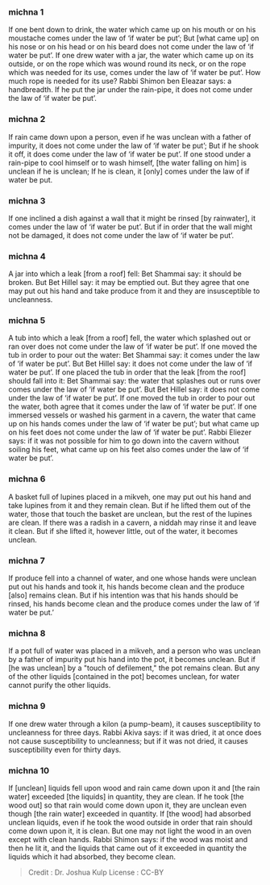 
### michna 1
If one bent down to drink,  the water which came up on his mouth or on his moustache comes under the law of ‘if water be put’; But [what came up] on his nose or on his head or on his beard does not come under the law of ‘if water be put’. If one drew water with a jar, the water which came up on its outside, or on the rope which was wound round its neck, or on the rope which was needed for its use, comes under the law of ‘if water be put’. How much rope is needed for its use? Rabbi Shimon ben Eleazar says: a handbreadth. If he put the jar under the rain-pipe, it does not come under the law of ‘if water be put’.

### michna 2
If rain came down upon a person, even if he was unclean with a father of impurity, it does not come under the law of ‘if water be put’; But if he shook it off, it does come under the law of ‘if water be put’. If one stood under a rain-pipe to cool himself or to wash himself, [the water falling on him] is unclean if he is unclean; If he is clean, it [only] comes under the law of if water be put.

### michna 3
If one inclined a dish against a wall that it might be rinsed [by rainwater], it comes under the law of ‘if water be put’. But if in order that the wall might not be damaged, it does not come under the law of ‘if water be put’.

### michna 4
A jar into which a leak [from a roof] fell: Bet Shammai say: it should be broken. But Bet Hillel say: it may be emptied out. But they agree that one may put out his hand and take produce from it and they are insusceptible to uncleanness.

### michna 5
A tub into which a leak [from a roof] fell, the water which splashed out or ran over does not come under the law of ‘if water be put’. If one moved the tub in order to pour out the water: Bet Shammai say: it comes   under the law of ‘if water be put’. But Bet Hillel say: it does not come   under the law of ‘if water be put’. If one placed the tub in order that the leak [from the roof] should fall into it: Bet Shammai say: the water that splashes out or runs over  comes under the law of ‘if water be put’. But Bet Hillel say: it does not come under the law of ‘if water be put’. If one moved the tub in order to pour out the water, both agree that it comes under the law of ‘if water be put’. If one immersed vessels or washed his garment in a cavern, the water that came up on his hands comes under the law of ‘if water be put’; but what came up on his feet does not come under the law of ‘if water be put’. Rabbi Eliezer says: if it was not possible for him to go down into the cavern without soiling his feet, what came up on his feet also comes under the law of ‘if water be put’.

### michna 6
A basket full of lupines placed in a mikveh, one may put out his hand and take lupines from it and they remain clean. But if he lifted them out of the water, those that touch the basket are unclean, but the rest of the lupines are clean. If there was a radish in a cavern, a niddah may rinse it and leave it clean. But if she lifted it, however little, out of the water, it becomes unclean.

### michna 7
If produce fell into a channel of water, and one whose hands were unclean put out his hands and took it, his hands become clean and the produce [also] remains clean. But if his intention was that his hands should be rinsed, his hands become clean and the produce comes under the law of ‘if water be put.’

### michna 8
If a pot full of water was placed in a mikveh, and a person who was unclean by a father of impurity put his hand into the pot, it becomes unclean. But if [he was unclean] by a "touch of defilement," the pot remains clean. But any of the other liquids [contained in the pot] becomes unclean, for water cannot purify the other liquids.

### michna 9
If one drew water through a kilon (a pump-beam), it causes susceptibility to uncleanness for three days. Rabbi Akiva says: if it was dried, it at once does not cause susceptibility to uncleanness; but if it was not dried, it causes susceptibility even for thirty days.

### michna 10
If [unclean] liquids fell upon wood and rain came down upon it and [the rain water] exceeded [the liquids] in quantity, they are clean. If he took [the wood out] so that rain would come down upon it, they are unclean   even though [the rain water] exceeded in quantity. If [the wood] had absorbed unclean liquids, even if he took the wood outside in order that rain should come down upon it, it is clean. But one may not light the wood in an oven except with clean hands. Rabbi Shimon says: if the wood was moist and then he lit it, and the liquids that came out of it exceeded in quantity the liquids which it had absorbed, they become clean.

>Credit : Dr. Joshua Kulp
>License : CC-BY